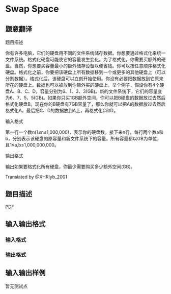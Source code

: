 # Swap Space

## 题意翻译

题目描述

你有许多电脑，它们的硬盘用不同的文件系统储存数据。你想要通过格式化来统一文件系统。格式化硬盘可能使它的容量发生变化。为了格式化，你需要买额外的硬盘。当然，你想要买容量最小的额外储存设备以便省钱。你可以按任意顺序格式化硬盘。格式化之前，你要把该硬盘上所有数据移到一个或更多的其他硬盘上（可以分割数据）。格式化后，该硬盘可以立刻开始使用。你没有必要把数据放到它原来所在的硬盘上。数据也可以被放到你额外买的硬盘上。举个例子，假设你有4个硬盘A、B、C、D，容量分别为6、1、3、3(GB)。新的文件系统下，它们的容量变为6、7、5、5(GB)。如果你只买1GB额外空间，你可以把B硬盘的数据放过去然后格式化硬盘B。现在你的B硬盘有7GB容量了，那么你就可以把A的数据放过去然后格式化A，最后把C、D的数据放到A上，再格式化C和D。

输入格式

第一行一个数n(1≤n≤1,000,000)，表示你的硬盘数。接下来n行，每行两个数a和b，分别表示该硬盘的原容量和新文件系统下的容量。所有容量都以GB为单位，且1≤a,b≤1,000,000,000。

输出格式

输出如果要格式化所有硬盘，你最少需要购买多少额外空间(GB)。

Translated by @XHRlyb_2001

## 题目描述

[problemUrl]: https://uva.onlinejudge.org/index.php?option=com_onlinejudge&Itemid=8&category=859&page=show_problem&problem=5014

[PDF](https://uva.onlinejudge.org/external/17/p1747.pdf)

## 输入输出格式

### 输入格式

### 输出格式

## 输入输出样例

暂无测试点

